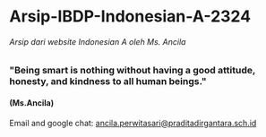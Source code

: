 # Arsip-IBDP-Indonesian-A-2324

###### Arsip dari website Indonesian A oleh Ms. Ancila

### "Being smart is nothing without having a good attitude, honesty, and kindness to all human beings."

#### (Ms.Ancila)

Email and google chat: ancila.perwitasari@praditadirgantara.sch.id

